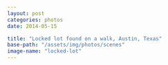 ```yaml
---
layout: post
categories: photos
date: 2014-05-15

title: "Locked lot found on a walk, Austin, Texas"
base-path: "/assets/img/photos/scenes"
image-name: "locked-lot"
---
```

